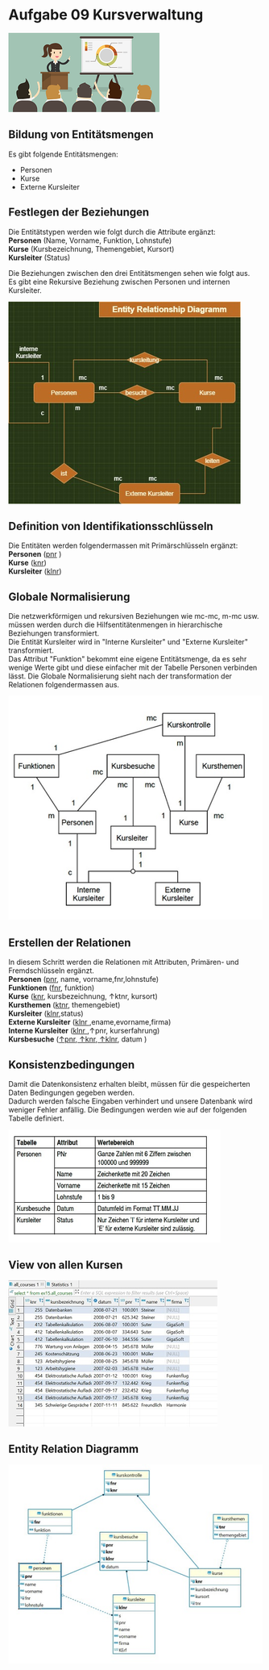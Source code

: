 # Aufgabe 09 Kursverwaltung  
![Kurse](/Bilder/kurse.png)  

## Bildung von Entitätsmengen
Es gibt folgende Entitätsmengen:
- Personen
- Kurse
- Externe Kursleiter  

## Festlegen der Beziehungen  
Die Entitätstypen werden wie folgt durch die Attribute ergänzt:  
**Personen** (Name, Vorname, Funktion, Lohnstufe)   
**Kurse** (Kursbezeichnung, Themengebiet, Kursort)   
**Kursleiter** (Status) 

Die Beziehungen zwischen den drei Entitätsmengen sehen wie folgt aus.      
Es gibt eine Rekursive Beziehung zwischen Personen und internen Kursleiter.  

![task09_erd1](/Bilder/Task09_erd_1.jpg) 


## Definition von Identifikationsschlüsseln
Die Entitäten werden folgendermassen mit Primärschlüsseln ergänzt:    
**Personen** (<ins>pnr</ins> )   
**Kurse** (<ins>knr</ins>)   
**Kursleiter** (<ins>klnr</ins>)  

## Globale Normalisierung  
Die netzwerkförmigen und rekursiven Beziehungen wie mc-mc, m-mc usw. müssen werden durch die Hilfsentitätenmengen in hierarchische Beziehungen transformiert.   
Die Entität Kursleiter wird in "Interne Kursleiter" und "Externe Kursleiter" transformiert.  
Das Attribut "Funktion" bekommt eine eigene Entitätsmenge, da es sehr wenige Werte gibt und diese einfacher mit der Tabelle Personen verbinden lässt. 
Die Globale Normalisierung sieht nach der transformation der Relationen folgendermassen aus.  
 
![task09_globale_norm.](/Bilder/task09_globale_norm.jpg) 


## Erstellen der Relationen 
In diesem Schritt werden die Relationen mit Attributen, Primären- und Fremdschlüsseln ergänzt.  
**Personen** (<ins>pnr</ins>, name, vorname,fnr,lohnstufe)   
**Funktionen** (<ins>fnr</ins>, funktion)   
**Kurse** (<ins>knr</ins>, kursbezeichnung, ↑ktnr, kursort)  
**Kursthemen** (<ins>ktnr</ins>, themengebiet)     
**Kursleiter** (<ins>klnr</ins>,status)  
**Externe Kursleiter** (<ins>klnr </ins>,ename,evorname,firma)  
**Interne Kursleiter** (<ins>klnr </ins>,↑pnr, kurserfahrung)  
**Kursbesuche** (<ins>↑pnr</ins>,<ins> ↑knr</ins>,<ins> ↑klnr</ins>, datum )  

## Konsistenzbedingungen
Damit die Datenkonsistenz erhalten bleibt, müssen für die gespeicherten Daten Bedingungen gegeben werden.   
Dadurch werden falsche Eingaben verhindert und unsere Datenbank wird weniger Fehler anfällig. 
Die Bedingungen werden wie auf der folgenden Tabelle definiert.  

![task09_konsistenz bedingungen](/Bilder/task09_kons_bed.jpg) 

## View von allen Kursen
![task09_view](/Bilder/task09_view.jpg) 


## Entity Relation Diagramm 

![task09_erd](/Bilder/task09_erd.jpg) 




